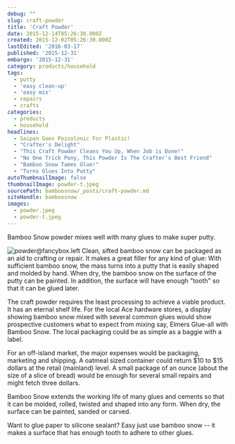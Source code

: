 ```yaml
---
debug: ""
slug: craft-powder
title: 'Craft Powder'
date: 2015-12-14T05:26:30.000Z
created: 2015-12-02T05:26:30.000Z
lastEdited: '2016-03-17'
published: '2015-12-31'
embargo: '2015-12-31'
category: products/household
tags:
  - putty
  - 'easy clean-up'
  - 'easy mix'
  - repairs
  - crafts
categories:
  - products
  - household
headlines:
  - Saipan Goes Pozzolonic For Plastic!
  - "Crafter's Delight"
  - "This Craft Powder Cleans You Up, When Job is Done!"
  - "No One Trick Pony, This Powder Is The Crafter's Best Friend"
  - "Bamboo Snow Tames Glue!"
  - "Turns Glues Into Putty"
autoThumbnailImage: false
thumbnailImage: powder-t.jpeg
sourcePath: bamboosnow/_posts/craft-powder.md
siteHandle: bamboosnow
images:
  - powder.jpeg
  - powder-t.jpeg
---
```

Bamboo Snow powder mixes well with many glues to make super putty.
<!-- more -->
![powder@fancybox.left](@pathToMe/powder.jpeg "The Powder comes out of Bamboo!" )
Clean, sifted bamboo snow can be packaged as an aid to crafting or repair.  It makes a great filler for any kind of glue:  With sufficient bamboo snow, the mass turns into a putty that is easily shaped and molded by hand.  When dry, the bamboo snow on the surface of the putty can be painted.  In addition, the surface will have enough "tooth" so that it can be glued later.

  The craft powder requires the least processing to achieve a viable product.   It has an eternal shelf life.
   For the local Ace hardware stores, a display showing bamboo snow mixed with several common glues would show prospective customers what to expect from mixing say, Elmers Glue-all with Bamboo Snow.  The local packaging could be as simple as a baggie with a label.

  For an off-island market, the major expenses would be packaging, marketing and shipping.  A oatmeal sized container could return $10 to $15 dollars at the retail (mainland) level.  A small package of an ounce (about the size of a slice of bread) would be enough for several small repairs and might fetch three dollars.

Bamboo Snow extends the working life of many glues and cements so that it can be molded, rolled, twisted and shaped into any form.  When dry, the surface can be painted, sanded or carved.

Want to glue paper to silicone sealant?  Easy just use bamboo snow -- it makes a surface that has enough tooth to adhere to other glues.
